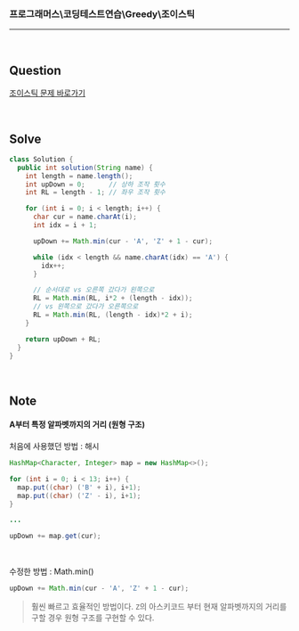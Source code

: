 ### 프로그래머스\코딩테스트연습\Greedy\조이스틱

---

<br/>

## Question

[조이스틱 문제 바로가기](https://school.programmers.co.kr/learn/courses/30/lessons/42860)

<br/>

## Solve

```java
class Solution {
  public int solution(String name) {
    int length = name.length();
    int upDown = 0;      // 상하 조작 횟수
    int RL = length - 1; // 좌우 조작 횟수

    for (int i = 0; i < length; i++) {
      char cur = name.charAt(i);
      int idx = i + 1;

      upDown += Math.min(cur - 'A', 'Z' + 1 - cur);

      while (idx < length && name.charAt(idx) == 'A') {
        idx++;
      }

      // 순서대로 vs 오른쪽 갔다가 왼쪽으로
      RL = Math.min(RL, i*2 + (length - idx));
      // vs 왼쪽으로 갔다가 오른쪽으로
      RL = Math.min(RL, (length - idx)*2 + i);
    }

    return upDown + RL;
  }
}
```

<br/>

## Note

#### **A부터 특정 알파벳까지의 거리 (원형 구조)**

처음에 사용했던 방법 : 해시

```java
HashMap<Character, Integer> map = new HashMap<>();

for (int i = 0; i < 13; i++) {
  map.put((char) ('B' + i), i+1);
  map.put((char) ('Z' - i), i+1);
}

...

upDown += map.get(cur);
```

<br/>

수정한 방법 : Math.min()

```java
upDown += Math.min(cur - 'A', 'Z' + 1 - cur);
```

> 훨씬 빠르고 효율적인 방법이다. `Z`의 아스키코드 부터 현재 알파벳까지의 거리를 구할 경우 원형 구조를 구현할 수 있다.